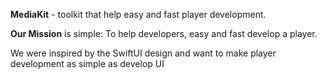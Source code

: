**MediaKit** - toolkit that help easy and fast player development.

**Our Mission** is simple: To help developers, easy and fast develop a player.

We were inspired by the SwiftUI design and want to make player development as simple as develop UI
